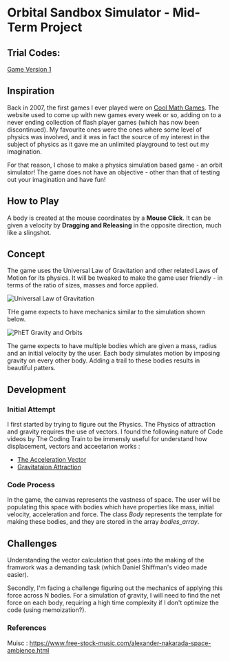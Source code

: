 # Orbital Sandbox Simulator - Mid-Term Project

## Trial Codes:

[Game Version 1](https://editor.p5js.org/soumen02/sketches/nbZCqGCj9)

## Inspiration 

Back in 2007, the first games I ever played were on [Cool Math Games](https://www.coolmathgames.com/). The website used to come up with new games every week or so, adding on to a never ending collection of flash player games (which has now been discontinued). My favourite ones were the ones where some level of physics was involved, and it was in fact the source of my interest in the subject of physics as it gave me an unlimited playground to test out my imagination. 

For that reason, I chose to make a physics simulation based game - an orbit simulator! The game does not have an objective - other than that of testing out your imagination and have fun! 

## How to Play

A body is created at the mouse coordinates by a __Mouse Click__. It can be given a velocity by __Dragging and Releasing__ in the opposite direction, much like a slingshot. 

## Concept

The game uses the Universal Law of Gravitation and other related Laws of Motion for its physics. It will be tweaked to make the game user friendly - in terms of the ratio of sizes, masses and force applied. 

![Universal Law of Gravitation](https://user-images.githubusercontent.com/38569809/156557073-a1aa6ff5-657a-4a23-82d6-35d25b1460bb.png)

THe game expects to have mechanics similar to the simulation shown below.

![PhET Gravity and Orbits](https://user-images.githubusercontent.com/38569809/156557743-602185bc-6116-42e8-bd1e-5b29c7bd9225.png)



The game expects to have multiple bodies which are given a mass, radius and an initial velocity by the user. Each body simulates motion by imposing gravity on every other body. Adding a trail to these bodies results in beautiful patters. 



## Development
### Initial Attempt 

I first started by trying to figure out the Physics. The Physics of attraction and gravity requires the use of vectors. 
I found the following nature of Code videos by The Coding Train to be immensly useful for understand how displacement, vectors and acceetarion works :
  - [The Acceleration Vector](https://www.youtube.com/watch?v=T84AWnntxZA&t=76s)
  - [Gravitataion Attraction](https://www.youtube.com/watch?v=EpgB3cNhKPM&t=522s)


### Code Process

In the game, the canvas represents the vastness of space. The user will be populating this space with bodies which have properties like mass, initial velocity, acceleration and force. The class *Body* represents the template for making these bodies, and they are stored in the array *bodies_array*.

## Challenges

Understanding the vector calculation that goes into the making of the framwork was a demanding task (which Daniel Shiffman's video made easier). 

Secondly, I'm facing a challenge figuring out the mechanics of applying this force across N bodies. For a simulation of gravity, I will need to find the net force on each body, requiring a high time complexity if I don't optimize the code (using memoization?).

### References 
Muisc : https://www.free-stock-music.com/alexander-nakarada-space-ambience.html
